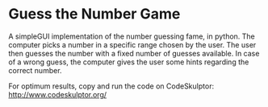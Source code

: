 # Guess the Number Game

A simpleGUI implementation of the number guessing fame, in python.
The computer picks a number in a specific range chosen by the user. The user then guesses the number with a fixed number of guesses available. In case of a wrong guess, the computer gives the user some hints regarding the correct number.

For optimum results, copy and run the code on CodeSkulptor:
http://www.codeskulptor.org/
